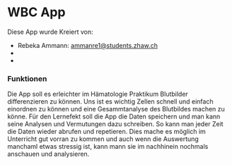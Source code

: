 # WBC App
Diese App wurde Kreiert von: 
- Rebeka Ammann: ammanre1@students.zhaw.ch
- 
- 
### Funktionen
Die App soll es erleichter im Hämatologie Praktikum Blutbilder differenzieren zu können. Uns ist es wichtig Zellen schnell und einfach einordnen zu können und eine Gesammtanalyse des Blutbildes machen zu könne. Für den Lernefekt soll die App die Daten speichern und man kann seine Analysen und Vermutungen dazu schreiben. So kann man jeder Zeit die Daten wieder abrufen und repetieren. 
Dies mache es möglich im Unterricht gut vorran zu kommen und auch wenn die Auswertung manchaml etwas stressig ist, kann mann sie im nachhinein nochmals anschauen und analysieren.
